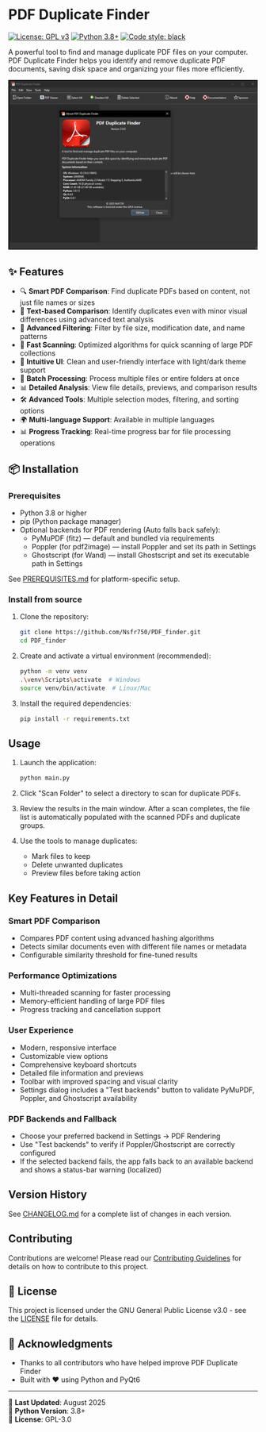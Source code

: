 # PDF Duplicate Finder

[![License: GPL v3](https://img.shields.io/badge/License-GPLv3-blue.svg)](https://www.gnu.org/licenses/gpl-3.0)
[![Python 3.8+](https://img.shields.io/badge/python-3.8+-blue.svg)](https://www.python.org/downloads/)
[![Code style: black](https://img.shields.io/badge/code%20style-black-000000.svg)](https://github.com/psf/black)

A powerful tool to find and manage duplicate PDF files on your computer. PDF Duplicate Finder helps you identify and remove duplicate PDF documents, saving disk space and organizing your files more efficiently.

![screenshot](assets/screenshot.png)

## ✨ Features

- 🔍 **Smart PDF Comparison**: Find duplicate PDFs based on content, not just file names or sizes
- 📝 **Text-based Comparison**: Identify duplicates even with minor visual differences using advanced text analysis
- 🎯 **Advanced Filtering**: Filter by file size, modification date, and name patterns
- 🚀 **Fast Scanning**: Optimized algorithms for quick scanning of large PDF collections
- 🎨 **Intuitive UI**: Clean and user-friendly interface with light/dark theme support
- 🔄 **Batch Processing**: Process multiple files or entire folders at once
- 📊 **Detailed Analysis**: View file details, previews, and comparison results
- 🛠 **Advanced Tools**: Multiple selection modes, filtering, and sorting options
- 🌍 **Multi-language Support**: Available in multiple languages
- 📊 **Progress Tracking**: Real-time progress bar for file processing operations

## 📦 Installation

### Prerequisites

- Python 3.8 or higher
- pip (Python package manager)
- Optional backends for PDF rendering (Auto falls back safely):
  - PyMuPDF (fitz) — default and bundled via requirements
  - Poppler (for pdf2image) — install Poppler and set its path in Settings
  - Ghostscript (for Wand) — install Ghostscript and set its executable path in Settings

See [PREREQUISITES.md](PREREQUISITES.md) for platform-specific setup.

### Install from source

1. Clone the repository:

   ```bash
   git clone https://github.com/Nsfr750/PDF_finder.git
   cd PDF_finder
   ```

2. Create and activate a virtual environment (recommended):

   ```bash
   python -m venv venv
   .\venv\Scripts\activate  # Windows
   source venv/bin/activate  # Linux/Mac
   ```

3. Install the required dependencies:

   ```bash
   pip install -r requirements.txt
   ```

## Usage

1. Launch the application:

   ```bash
   python main.py
   ```

2. Click "Scan Folder" to select a directory to scan for duplicate PDFs.

3. Review the results in the main window. After a scan completes, the file list is automatically populated with the scanned PDFs and duplicate groups.

4. Use the tools to manage duplicates:
   - Mark files to keep
   - Delete unwanted duplicates
   - Preview files before taking action

## Key Features in Detail

### Smart PDF Comparison

- Compares PDF content using advanced hashing algorithms
- Detects similar documents even with different file names or metadata
- Configurable similarity threshold for fine-tuned results

### Performance Optimizations

- Multi-threaded scanning for faster processing
- Memory-efficient handling of large PDF files
- Progress tracking and cancellation support

### User Experience

- Modern, responsive interface
- Customizable view options
- Comprehensive keyboard shortcuts
- Detailed file information and previews
- Toolbar with improved spacing and visual clarity
- Settings dialog includes a "Test backends" button to validate PyMuPDF, Poppler, and Ghostscript availability

### PDF Backends and Fallback

- Choose your preferred backend in Settings → PDF Rendering
- Use "Test backends" to verify if Poppler/Ghostscript are correctly configured
- If the selected backend fails, the app falls back to an available backend and shows a status-bar warning (localized)

## Version History

See [CHANGELOG.md](CHANGELOG.md) for a complete list of changes in each version.

## Contributing

Contributions are welcome! Please read our [Contributing Guidelines](CONTRIBUTING.md) for details on how to contribute to this project.

## 📄 License

This project is licensed under the GNU General Public License v3.0 - see the [LICENSE](LICENSE) file for details.

## 🙏 Acknowledgments

- Thanks to all contributors who have helped improve PDF Duplicate Finder
- Built with ❤️ using Python and PyQt6

---

📅 **Last Updated**: August 2025  
🐍 **Python Version**: 3.8+  
📜 **License**: GPL-3.0
